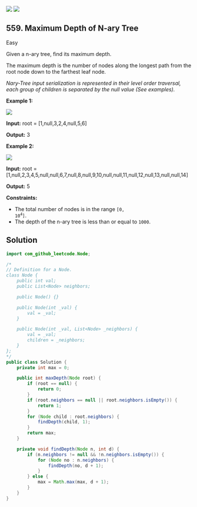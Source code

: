 [![](https://img.shields.io/github/stars/javadev/LeetCode-in-Java?label=Stars&style=flat-square)](https://github.com/javadev/LeetCode-in-Java)
[![](https://img.shields.io/github/forks/javadev/LeetCode-in-Java?label=Fork%20me%20on%20GitHub%20&style=flat-square)](https://github.com/javadev/LeetCode-in-Java/fork)

## 559\. Maximum Depth of N-ary Tree

Easy

Given a n-ary tree, find its maximum depth.

The maximum depth is the number of nodes along the longest path from the root node down to the farthest leaf node.

_Nary-Tree input serialization is represented in their level order traversal, each group of children is separated by the null value (See examples)._

**Example 1:**

![](https://assets.leetcode.com/uploads/2018/10/12/narytreeexample.png)

**Input:** root = [1,null,3,2,4,null,5,6]

**Output:** 3 

**Example 2:**

![](https://assets.leetcode.com/uploads/2019/11/08/sample_4_964.png)

**Input:** root = [1,null,2,3,4,5,null,null,6,7,null,8,null,9,10,null,null,11,null,12,null,13,null,null,14]

**Output:** 5 

**Constraints:**

*   The total number of nodes is in the range <code>[0, 10<sup>4</sup>]</code>.
*   The depth of the n-ary tree is less than or equal to `1000`.

## Solution

```java
import com_github_leetcode.Node;

/*
// Definition for a Node.
class Node {
    public int val;
    public List<Node> neighbors;

    public Node() {}

    public Node(int _val) {
        val = _val;
    }

    public Node(int _val, List<Node> _neighbors) {
        val = _val;
        children = _neighbors;
    }
};
*/
public class Solution {
    private int max = 0;

    public int maxDepth(Node root) {
        if (root == null) {
            return 0;
        }
        if (root.neighbors == null || root.neighbors.isEmpty()) {
            return 1;
        }
        for (Node child : root.neighbors) {
            findDepth(child, 1);
        }
        return max;
    }

    private void findDepth(Node n, int d) {
        if (n.neighbors != null && !n.neighbors.isEmpty()) {
            for (Node no : n.neighbors) {
                findDepth(no, d + 1);
            }
        } else {
            max = Math.max(max, d + 1);
        }
    }
}
```